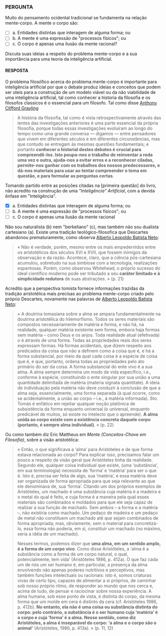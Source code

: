 ### PERGUNTA

Muito do pensamento ocidental tradicional se fundamenta na relação mente-corpo. A mente o corpo são:
- [ ] a. Entidades distintas que interagem de alguma forma; ou
- [ ] b. A mente é uma expressão de "processos físicos"; ou 
- [ ] c. O corpo é apenas uma ilusão da mente racional?

Discuta suas ideias a respeito do problema mente-corpo e a sua importância para uma teoria da inteligência artificial.

#### RESPOSTA 

O problema filosófico acerca do problema mente-corpo é importante para inteligência artificial por que o debate produz ideias e conceitos que podem ser uteis para a construção de um modelo viável ou da não viabilidade de uma inteligência artificial, tal como conhecer a historia da filosofia e os filosofos classicos é o essencial para um filosofo. Tal como disse [Anthony Clifford Grayling](https://criticanarede.com/fil_historia.html)

> A história da filosofia, tal como é vista retrospectivamente através das lentes das investigações anteriores é uma parte essencial da própria filosofia, porque todas essas investigações evoluíram ao longo do tempo como uma grande conversa — digamos — entre pensadores que vivem em diferentes séculos e em diferentes circunstâncias, mas que contudo se entregam às mesmas questões fundamentais; e portanto **conhecer o historial destes debates é crucial para compreendê-los. Isto poupa-nos o trabalho de reinventar a roda uma vez e outra, ajuda-nos a evitar erros e a reconhecer ciladas, permite-nos ganhar com os trabalhos dos nossos predecessores, e dá-nos materiais para usar ao tentar compreender o tema em questão, e para formular as perguntas certas**.

Tomando partido entre as posições citadas na [primeira questão] do livro, não acredito na construção de uma *"Inteligência" Artificial*, com a devida ênfase em "Inteligência". 

- [X] a. Entidades distintas que interagem de alguma forma; ou
- [ ] b. A mente é uma expressão de "processos físicos"; ou 
- [ ] c. O corpo é apenas uma ilusão da mente racional

Não sou naturalista (b) nem "berkeliano" (c), mas também não sou dualista cartesiano (a). Existe uma tradição teológico-filosofica que Descartes abandonou prematuramente, como observa [Alberto Leopoldo Batista Neto](http://www.aquinate.com.br/textos/a-filosofia-contemporanea-da-mente-em-perspectiva-tomista/):

> « Não é verdade, porém, mesmo entre os mais empedernidos entre os aristotélicos dos séculos XVI e XVII, que fossem inimigos da observação e da razão. Acontece, claro, que a ciência pós-cartesiana acumulou, sobretudo na sua simbiose com a tecnologia, realizações espantosas. Porém, como observou Whitehead, o próprio sucesso do ideal científico moderno pode ser tributado a seu **caráter limitado e à simplicidade redutora** de suas abstrações. » (p. 21)

Acredito que a perspectiva tomista fornece informações trazidas da tradição aristotélica mais precisas ao problema mente-corpo criado pelo próprio Descartes, novamente nas palavras de [Alberto Leopoldo Batista Neto](http://www.aquinate.com.br/textos/a-filosofia-contemporanea-da-mente-em-perspectiva-tomista/):

> « A doutrina tomasiana sobre a alma se ampara fundamentalmente na doutrina aristotélica do hilemorfismo. Todos os seres materiais são compostos necessariamente de matéria e forma, e não há, na realidade, qualquer matéria existente sem forma, embora haja formas sem matéria – como Deus e os anjos. Toda realidade atual (efetivada) o é através de uma forma. Todas as propriedades reais dos seres expressam formas. Há formas acidentais, que dizem respeito aos predicados da coisa que não a definem como a coisa que é, e há a forma substancial, por meio da qual cada coisa é a espécie de coisa que é, e que, portanto, ordena todas as propriedades pelo ato primário do ser da coisa. A forma substancial do ente vivo é a sua alma. A alma sempre determina um modo de vida específico, i.e., conforme à espécie, constituindo o ente singular por sua união a uma quantidade delimitada de matéria (materia signata quantitate). A ideia de individuação pela matéria não deve conduzir à conclusão de que a alma seja, essencialmente, uma forma separada (à qual ocorre, como se acidentalmente, a união ao corpo – i.e., à matéria informada). Sto. Tomás é enfático em rejeitar qualquer noção platônica de subsistência da forma enquanto universal (o universal, enquanto predicável de muitos, só existe no intelecto que o apreende). **A alma unida ao corpo existe com a existência concreta daquele corpo (portanto, é sempre alma individual)**. » (p. 22)

Ou como também diz Eric Mattheus em *Mente (Conceitos-Chave em Filosofia)*, sobre a visão aristotélica: 

> « Então, o que significava a ‘alma’ para Aristóteles e de que forma estava relacionada ao corpo? Para explicar isso, precisamos falar um pouco a respeito da visão geral que Aristóteles tinha da realidade. Segundo ele, qualquer coisa individual que existe, (uma ‘substância’, em sua terminologia) necessita de ‘forma’ e ‘matéria’ para ser o que é. Isto é, precisa ser feita de algo, sua ‘matéria’, e essa matéria deve ser organizada de forma apropriada para que seja relevante ao que ele denominava de, sua ‘forma’. Citando um dos próprios exemplos de Aristóteles, um machado é uma substância cuja matéria é a madeira e o metal do qual é feito, e cuja forma é a maneira pela qual esses materiais são combinados e moldados para que ele seja capaz de realizar a sua função de machado. Sem ambos – a forma e a matéria –, não existiria como machado. Um pedaço de madeira e um pedaço de metal não constituem um machado até que sejam combinados de forma apropriada; mas, obviamente, sem o material para concretizá-lo, essa forma não poderia, em si, constituir um machado (no máximo, seria a idéia de um machado).
>
> Nesses termos, podemos dizer que **uma alma, em um sentido amplo, é a forma de um corpo vivo**. Como disse Aristóteles, a ‘alma é a  substância como a forma de um corpo natural, o qual, potencialmente, tem vida’ (Aristóteles 1986, p. 412a). O que faz cada um de nós um ser humano é, em particular, a presença da alma envolvendo não apenas poderes nutritivos e perceptivos, mas também funções intelectuais ou racionais: isto é, somos criaturas vivas de certo tipo, capazes de alimentar a si próprios, de caminhar sob nosso próprio ritmo, de responder ao mundo que nos cerca e, acima de tudo, de pensar e raciocinar sobre nossa experiência. A alma humana, sob esse ponto de vista, é distinta do corpo, da mesma forma que um molde em cera é distinto da cera (cf. Aristóteles 1986, p. 412b). **No entanto, ela não é uma coisa ou substância distinta do corpo: pelo contrário, a substância é o ser humano cuja ‘matéria’ é o corpo e cuja ‘forma’ é a alma. Nesse sentido, como diz Aristóteles, a alma é inseparável do corpo: ‘a alma e o corpo são o animal’** (Aristóteles, 1986, p. 413a). » (p. 11, 12)
